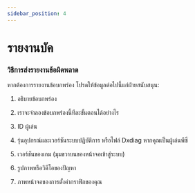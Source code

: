 ```yaml
---
sidebar_position: 4
---
```


#  รายงานบัค

### วิธีการส่งรายงานข้อผิดพลาด

หากต้องการรายงานข้อบกพร่อง โปรดให้ข้อมูลต่อไปนี้แก่ฝ่ายสนับสนุน:
 
1) อธิบายข้อบกพร่อง

2) เราจะจำลองข้อบกพร่องนี้ทีละขั้นตอนได้อย่างไร

3) ID ผู้เล่น

4) รุ่นอุปกรณ์และเวอร์ชันระบบปฏิบัติการ หรือไฟล์ Dxdiag หากคุณเป็นผู้เล่นพีซี

5) เวอร์ชันของเกม (มุมขวาบนของหน้าจอเข้าสู่ระบบ)

6) รูปภาพหรือวิดีโอของปัญหา

7) ภาพหน้าจอของการตั้งค่ากราฟิกของคุณ